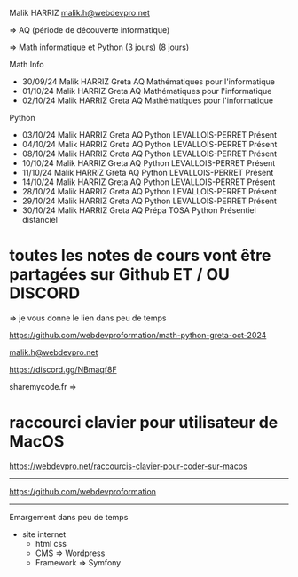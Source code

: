 Malik HARRIZ
malik.h@webdevpro.net

=> AQ (période de découverte informatique)

=> Math informatique et Python 
(3 jours)              (8 jours)

Math Info

- 30/09/24	Malik HARRIZ	Greta	AQ	Mathématiques pour l'informatique
- 01/10/24	Malik HARRIZ	Greta	AQ	Mathématiques pour l'informatique
- 02/10/24	Malik HARRIZ	Greta	AQ	Mathématiques pour l'informatique

Python 

- 03/10/24	Malik HARRIZ	Greta	AQ	Python	LEVALLOIS-PERRET	Présent
- 04/10/24	Malik HARRIZ	Greta	AQ	Python	LEVALLOIS-PERRET	Présent
- 08/10/24  Malik HARRIZ	Greta	AQ	Python	LEVALLOIS-PERRET	Présent
- 10/10/24  Malik HARRIZ	Greta	AQ	Python	LEVALLOIS-PERRET	Présent
- 11/10/24  Malik HARRIZ	Greta	AQ	Python	LEVALLOIS-PERRET	Présent
- 14/10/24	Malik HARRIZ	Greta	AQ	Python	LEVALLOIS-PERRET	Présent
- 28/10/24	Malik HARRIZ	Greta	AQ	Python	LEVALLOIS-PERRET	Présent
- 29/10/24	Malik HARRIZ	Greta	AQ	Python	LEVALLOIS-PERRET	Présent
- 30/10/24	Malik HARRIZ	Greta	AQ	Prépa TOSA Python Présentiel distanciel


# toutes les notes de cours vont être partagées sur Github ET / OU DISCORD

=> je vous donne le lien dans peu de temps 

https://github.com/webdevproformation/math-python-greta-oct-2024

malik.h@webdevpro.net

https://discord.gg/NBmaqf8F

sharemycode.fr => 

# raccourci clavier pour utilisateur de MacOS

https://webdevpro.net/raccourcis-clavier-pour-coder-sur-macos

----------------

https://github.com/webdevproformation

-----------------

Emargement dans peu de temps 

- site internet 
    - html css
    - CMS => Wordpress
    - Framework => Symfony 

